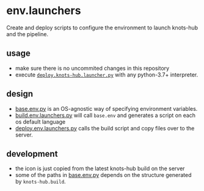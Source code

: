 # env.launchers

Create and deploy scripts to configure the environment to launch knots-hub and the pipeline.

## usage

- make sure there is no uncommited changes in this repository
- execute [`deploy.knots-hub.launcher.py`](deploy.knots-hub.launcher.py)
  with any python-3.7+ interpreter.

## design

- [base.env.py](base.env.py) is an OS-agnostic way of specifying environment
  variables.
- [build.env.launchers.py](build.env.launchers.py) will call `base.env` and 
  generates a script on each os default language
- [deploy.env.launchers.py](deploy.env.launchers.py) calls the build script
  and copy files over to the server.

## development

- the icon is just copied from the latest knots-hub build on the server
- some of the paths in [base.env.py](base.env.py) depends on the structure
  generated by `knots-hub.build`.